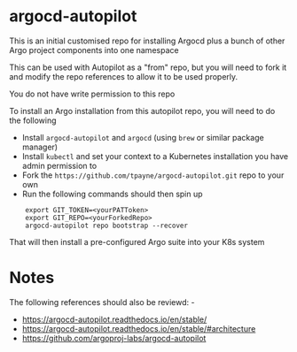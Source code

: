 # argocd-autopilot
This is an initial customised repo for installing Argocd plus a bunch of other Argo project components into
one namespace

This can be used with Autopilot as a "from" repo, but you will need to fork it and modify the repo references
to allow it to be used properly.

You do not have write permission to this repo

To install an Argo installation from this autopilot repo, you will need to do the following

* Install `argocd-autopilot` and `argocd` (using `brew` or similar package manager)
* Install `kubectl` and set your context to a Kubernetes installation you have admin permission to
* Fork the `https://github.com/tpayne/argocd-autopilot.git` repo to your own
* Run the following commands should then spin up 

```console
    export GIT_TOKEN=<yourPATToken>
    export GIT_REPO=<yourForkedRepo>
    argocd-autopilot repo bootstrap --recover
```

That will then install a pre-configured Argo suite into your K8s system

# Notes
The following references should also be reviewd: -
- https://argocd-autopilot.readthedocs.io/en/stable/
- https://argocd-autopilot.readthedocs.io/en/stable/#architecture
- https://github.com/argoproj-labs/argocd-autopilot

